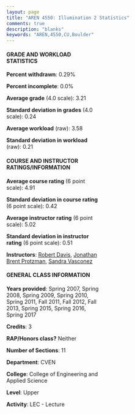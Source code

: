 ```yaml
---
layout: page
title: "AREN 4550: Illumination 2 Statistics"
comments: true
description: "blanks"
keywords: "AREN,4550,CU,Boulder"
---
```

<head>
<script src="https://ajax.googleapis.com/ajax/libs/jquery/2.1.3/jquery.min.js"></script>
<script src="https://dl.dropboxusercontent.com/s/pc42nxpaw1ea4o9/highcharts.js?dl=0"></script>
<!-- <script src="../assets/js/highcharts.js"></script> -->
<style type="text/css">@font-face {
	font-family: "Bebas Neue";
	src: url(https://www.filehosting.org/file/details/544349/BebasNeue Regular.otf) format("opentype");
	}
	h1.Bebas { 
		font-family: "Bebas Neue", Verdana, Tahoma;
	}
</style>
</head>
<body>
	<div id="container" style="float: right; width: 45%; height: 88%; margin-left: 2.5%; margin-right: 2.5%;"></div>
	<script language="JavaScript">
		$(document).ready(function() {
		var chart = {type: 'column'};
		var title = {text: 'Grade Distribution'};
		var xAxis = {categories: ['A','B','C','D','F'],crosshair: true};
		var yAxis = {min: 0,title: {text: 'Percentage'}};
		var tooltip = {headerFormat: '<center><b><span style="font-size:20px">{point.key}</span></b></center>',
		               pointFormat: '<td style="padding:0"><b>{point.y:.1f}%</b></td>',
		               footerFormat: '</table>',shared: true,useHTML: true};
		var plotOptions = {column: {pointPadding: 0.0,borderWidth: 0}};  
		var credits = {enabled: false};var series= [{name: 'Percent',data: [40.18,47.76,10.47,0.79,0.79,]}];
		var json = {};
		json.chart = chart;
		json.title = title;
		json.tooltip = tooltip;
		json.xAxis = xAxis;
		json.yAxis = yAxis;  
		json.series = series;
		json.plotOptions = plotOptions;  
		json.credits = credits;
		$('#container').highcharts(json);
	});
	</script>
</body>
			   
#### GRADE AND WORKLOAD STATISTICS

**Percent withdrawn**: 0.29%

**Percent incomplete**: 0.0%

**Average grade** (4.0 scale): 3.21

**Standard deviation in grades** (4.0 scale): 0.24

**Average workload** (raw): 3.58

**Standard deviation in workload** (raw): 0.21

#### COURSE AND INSTRUCTOR RATINGS/INFORMATION

**Average course rating** (6 point scale): 4.91

**Standard deviation in course rating** (6 point scale): 0.42

**Average instructor rating** (6 point scale): 5.02

**Standard deviation in instructor rating** (6 point scale): 0.51

**Instructors**: <a href='../../instructors/Robert_Davis'>Robert Davis</a>, <a href='../../instructors/Jonathan_Brent_Protzman'>Jonathan Brent Protzman</a>, <a href='../../instructors/Sandra_Vasconez'>Sandra Vasconez</a>

#### GENERAL CLASS INFORMATION

**Years provided**: Spring 2007, Spring 2008, Spring 2009, Spring 2010, Spring 2011, Fall 2011, Fall 2012, Fall 2013, Spring 2015, Spring 2016, Spring 2017

**Credits**: 3

**RAP/Honors class?** Neither

**Number of Sections**: 11

**Department**: CVEN

**College**: College of Engineering and Applied Science

**Level**: Upper

**Activity**: LEC - Lecture
